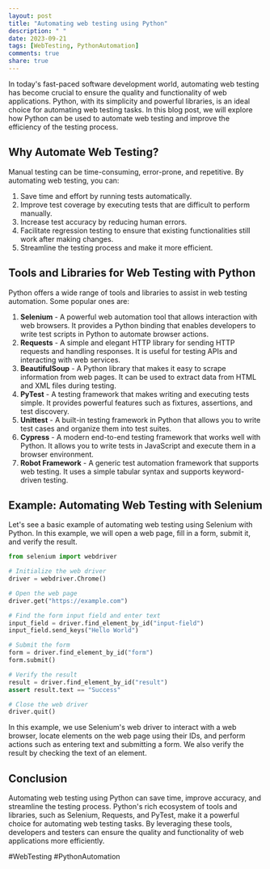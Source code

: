 ```yaml
---
layout: post
title: "Automating web testing using Python"
description: " "
date: 2023-09-21
tags: [WebTesting, PythonAutomation]
comments: true
share: true
---
```


In today's fast-paced software development world, automating web testing has become crucial to ensure the quality and functionality of web applications. Python, with its simplicity and powerful libraries, is an ideal choice for automating web testing tasks. In this blog post, we will explore how Python can be used to automate web testing and improve the efficiency of the testing process.

## Why Automate Web Testing?

Manual testing can be time-consuming, error-prone, and repetitive. By automating web testing, you can:

1. Save time and effort by running tests automatically.
2. Improve test coverage by executing tests that are difficult to perform manually.
3. Increase test accuracy by reducing human errors.
4. Facilitate regression testing to ensure that existing functionalities still work after making changes.
5. Streamline the testing process and make it more efficient.

## Tools and Libraries for Web Testing with Python

Python offers a wide range of tools and libraries to assist in web testing automation. Some popular ones are:

1. **Selenium** - A powerful web automation tool that allows interaction with web browsers. It provides a Python binding that enables developers to write test scripts in Python to automate browser actions.
2. **Requests** - A simple and elegant HTTP library for sending HTTP requests and handling responses. It is useful for testing APIs and interacting with web services.
3. **BeautifulSoup** - A Python library that makes it easy to scrape information from web pages. It can be used to extract data from HTML and XML files during testing.
4. **PyTest** - A testing framework that makes writing and executing tests simple. It provides powerful features such as fixtures, assertions, and test discovery.
5. **Unittest** - A built-in testing framework in Python that allows you to write test cases and organize them into test suites.
6. **Cypress** - A modern end-to-end testing framework that works well with Python. It allows you to write tests in JavaScript and execute them in a browser environment.
7. **Robot Framework** - A generic test automation framework that supports web testing. It uses a simple tabular syntax and supports keyword-driven testing.

## Example: Automating Web Testing with Selenium

Let's see a basic example of automating web testing using Selenium with Python. In this example, we will open a web page, fill in a form, submit it, and verify the result.

```python
from selenium import webdriver

# Initialize the web driver
driver = webdriver.Chrome()

# Open the web page
driver.get("https://example.com")

# Find the form input field and enter text
input_field = driver.find_element_by_id("input-field")
input_field.send_keys("Hello World")

# Submit the form
form = driver.find_element_by_id("form")
form.submit()

# Verify the result
result = driver.find_element_by_id("result")
assert result.text == "Success"

# Close the web driver
driver.quit()
```

In this example, we use Selenium's web driver to interact with a web browser, locate elements on the web page using their IDs, and perform actions such as entering text and submitting a form. We also verify the result by checking the text of an element.

## Conclusion

Automating web testing using Python can save time, improve accuracy, and streamline the testing process. Python's rich ecosystem of tools and libraries, such as Selenium, Requests, and PyTest, make it a powerful choice for automating web testing tasks. By leveraging these tools, developers and testers can ensure the quality and functionality of web applications more efficiently.

#WebTesting #PythonAutomation